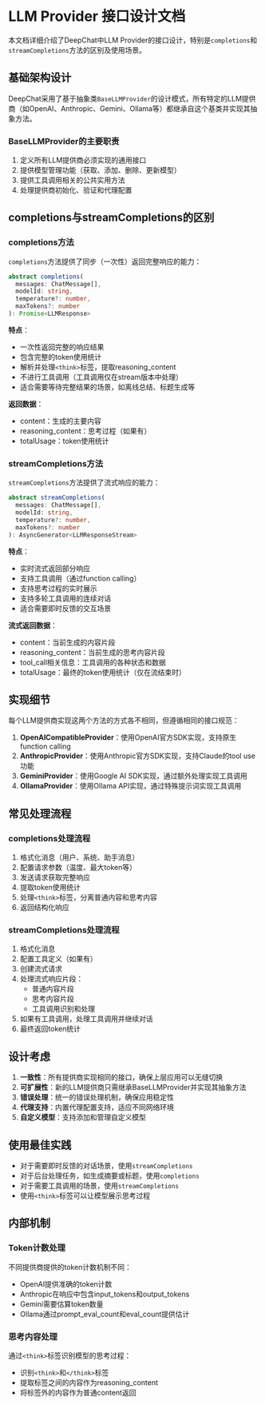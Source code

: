 # LLM Provider 接口设计文档

本文档详细介绍了DeepChat中LLM Provider的接口设计，特别是`completions`和`streamCompletions`方法的区别及使用场景。

## 基础架构设计

DeepChat采用了基于抽象类`BaseLLMProvider`的设计模式，所有特定的LLM提供商（如OpenAI、Anthropic、Gemini、Ollama等）都继承自这个基类并实现其抽象方法。

### BaseLLMProvider的主要职责

1. 定义所有LLM提供商必须实现的通用接口
2. 提供模型管理功能（获取、添加、删除、更新模型）
3. 提供工具调用相关的公共实用方法
4. 处理提供商初始化、验证和代理配置

## completions与streamCompletions的区别

### completions方法

`completions`方法提供了同步（一次性）返回完整响应的能力：

```typescript
abstract completions(
  messages: ChatMessage[],
  modelId: string,
  temperature?: number,
  maxTokens?: number
): Promise<LLMResponse>
```

**特点**：
- 一次性返回完整的响应结果
- 包含完整的token使用统计
- 解析并处理`<think>`标签，提取reasoning_content
- 不进行工具调用（工具调用仅在stream版本中处理）
- 适合需要等待完整结果的场景，如离线总结、标题生成等

**返回数据**：
- content：生成的主要内容
- reasoning_content：思考过程（如果有）
- totalUsage：token使用统计

### streamCompletions方法

`streamCompletions`方法提供了流式响应的能力：

```typescript
abstract streamCompletions(
  messages: ChatMessage[],
  modelId: string,
  temperature?: number,
  maxTokens?: number
): AsyncGenerator<LLMResponseStream>
```

**特点**：
- 实时流式返回部分响应
- 支持工具调用（通过function calling）
- 支持思考过程的实时展示
- 支持多轮工具调用的连续对话
- 适合需要即时反馈的交互场景

**流式返回数据**：
- content：当前生成的内容片段
- reasoning_content：当前生成的思考内容片段
- tool_call相关信息：工具调用的各种状态和数据
- totalUsage：最终的token使用统计（仅在流结束时）

## 实现细节

每个LLM提供商实现这两个方法的方式各不相同，但遵循相同的接口规范：

1. **OpenAICompatibleProvider**：使用OpenAI官方SDK实现，支持原生function calling
2. **AnthropicProvider**：使用Anthropic官方SDK实现，支持Claude的tool use功能
3. **GeminiProvider**：使用Google AI SDK实现，通过额外处理实现工具调用
4. **OllamaProvider**：使用Ollama API实现，通过特殊提示词实现工具调用

## 常见处理流程

### completions处理流程

1. 格式化消息（用户、系统、助手消息）
2. 配置请求参数（温度、最大token等）
3. 发送请求获取完整响应
4. 提取token使用统计
5. 处理`<think>`标签，分离普通内容和思考内容
6. 返回结构化响应

### streamCompletions处理流程

1. 格式化消息
2. 配置工具定义（如果有）
3. 创建流式请求
4. 处理流式响应片段：
   - 普通内容片段
   - 思考内容片段
   - 工具调用识别和处理
5. 如果有工具调用，处理工具调用并继续对话
6. 最终返回token统计

## 设计考虑

1. **一致性**：所有提供商实现相同的接口，确保上层应用可以无缝切换
2. **可扩展性**：新的LLM提供商只需继承BaseLLMProvider并实现其抽象方法
3. **错误处理**：统一的错误处理机制，确保应用稳定性
4. **代理支持**：内置代理配置支持，适应不同网络环境
5. **自定义模型**：支持添加和管理自定义模型

## 使用最佳实践

- 对于需要即时反馈的对话场景，使用`streamCompletions`
- 对于后台处理任务，如生成摘要或标题，使用`completions`
- 对于需要工具调用的场景，使用`streamCompletions`
- 使用`<think>`标签可以让模型展示思考过程

## 内部机制

### Token计数处理

不同提供商提供的token计数机制不同：
- OpenAI提供准确的token计数
- Anthropic在响应中包含input_tokens和output_tokens
- Gemini需要估算token数量
- Ollama通过prompt_eval_count和eval_count提供估计

### 思考内容处理

通过`<think>`标签识别模型的思考过程：
- 识别`<think>`和`</think>`标签
- 提取标签之间的内容作为reasoning_content
- 将标签外的内容作为普通content返回
